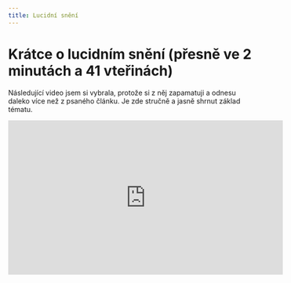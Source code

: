 ```yaml
---
title: Lucidní snění
---
```

Krátce o lucidním snění (přesně ve 2 minutách a 41 vteřinách)
===
Následující video jsem si vybrala, protože si z něj zapamatuji a odnesu daleko více než z psaného článku. Je zde stručně a jasně shrnut základ tématu. 
<iframe width="560" height="315" src="https://www.youtube.com/embed/uYKl00sstHc" frameborder="0" allow="accelerometer; autoplay; encrypted-media; gyroscope; picture-in-picture" allowfullscreen></iframe>